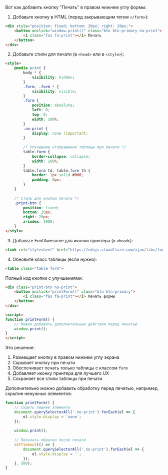 Вот как добавить кнопку "Печать" в правом нижнем углу формы:

1. Добавьте кнопку в HTML (перед закрывающим тегом `</form>`):
```html
<div style="position: fixed; bottom: 20px; right: 20px;">
    <button onclick="window.print()" class="btn btn-primary no-print">
        <i class="fas fa-print"></i> Печать
    </button>
</div>
```

2. Добавьте стили для печати (в `<head>` или в `<style>`):
```html
<style>
    @media print {
        body * {
            visibility: hidden;
        }
        .form, .form * {
            visibility: visible;
        }
        .form {
            position: absolute;
            left: 0;
            top: 0;
            width: 100%;
        }
        .no-print {
            display: none !important;
        }
        
        /* Улучшение отображения таблицы при печати */
        table.form {
            border-collapse: collapse;
            width: 100%;
        }
        table.form td, table.form th {
            border: 1px solid #000;
            padding: 8px;
        }
    }
    
    /* Стиль для кнопки печати */
    .print-btn {
        position: fixed;
        bottom: 20px;
        right: 20px;
        z-index: 1000;
    }
</style>
```

3. Добавьте FontAwesome для иконки принтера (в `<head>`):
```html
<link rel="stylesheet" href="https://cdnjs.cloudflare.com/ajax/libs/font-awesome/5.15.4/css/all.min.css">
```

4. Обновите класс таблицы (если нужно):
```html
<table class="table form">
```

Полный код кнопки с улучшениями:
```html
<div class="print-btn no-print">
    <button onclick="printForm()" class="btn btn-primary">
        <i class="fas fa-print"></i> Печать формы
    </button>
</div>

<script>
function printForm() {
    // Можно добавить дополнительные действия перед печатью
    window.print();
}
</script>
```

Это решение:
1. Размещает кнопку в правом нижнем углу экрана
2. Скрывает кнопку при печати
3. Обеспечивает печать только таблицы с классом `form`
4. Добавляет иконку принтера для лучшего UX
5. Сохраняет все стили таблицы при печати

Дополнительно можно добавить обработку перед печатью, например, скрытие ненужных элементов:
```javascript
function printForm() {
    // Скрыть лишние элементы
    document.querySelectorAll('.no-print').forEach(el => {
        el.style.display = 'none';
    });
    
    window.print();
    
    // Показать обратно после печати
    setTimeout(() => {
        document.querySelectorAll('.no-print').forEach(el => {
            el.style.display = '';
        });
    }, 500);
}
```
